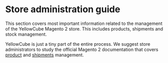 # Store administration guide

This section covers most important information related to the management of the YellowCube Magento 2 store. This includes products, shipments and stock management.

YellowCube is just a tiny part of the entire process. We suggest store administrators to study the official Magento 2 documentation that covers [product](https://docs.magento.com/m2/ce/user_guide/catalog/product-create.html) and [shipments](https://docs.magento.com/m2/ce/user_guide/sales/shipments-create.html) management.
